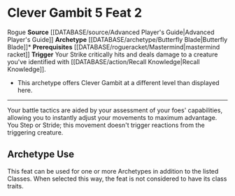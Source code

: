 ﻿---
actions: '[reaction]'
feat: Clever Gambit
id: '1782'
level: '2'
name: Clever Gambit
prerequisite: '[[DATABASE/rogueracket/Mastermind|mastermind racket]]'
rarity: Common
source: '[[DATABASE/source/Advanced Player''s Guide|Advanced Player''s Guide]]'
trait:
- '[[DATABASE/trait/Rogue|Rogue]]'
trigger: Your Strike critically hits and deals damage to a creature you've identified
  with [[DATABASE/action/Recall Knowledge|Recall Knowledge]] .
type: Feat

---
# Clever Gambit <span class="action-icon">5</span> <span class="item-type">Feat 2</span>

<span class="item-trait">Rogue</span>
**Source** [[DATABASE/source/Advanced Player's Guide|Advanced Player's Guide]] 
**Archetype** [[DATABASE/archetype/Butterfly Blade|Butterfly Blade]]*
**Prerequisites** [[DATABASE/rogueracket/Mastermind|mastermind racket]]
**Trigger** Your Strike critically hits and deals damage to a creature you've identified with [[DATABASE/action/Recall Knowledge|Recall Knowledge]].
* This archetype offers Clever Gambit at a different level than displayed here.

---
Your battle tactics are aided by your assessment of your foes' capabilities, allowing you to instantly adjust your movements to maximum advantage. You Step or Stride; this movement doesn't trigger reactions from the triggering creature.

## Archetype Use

This feat can be used for one or more Archetypes in addition to the listed Classes. When selected this way, the feat is not considered to have its class traits.